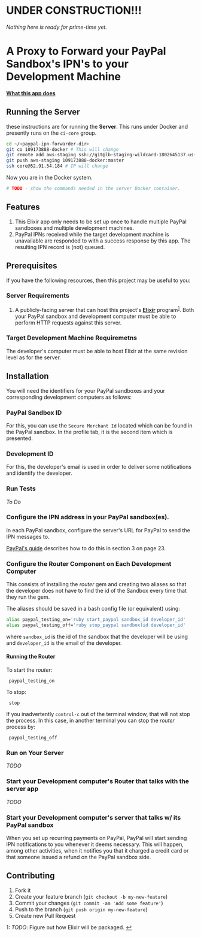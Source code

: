 # UNDER CONSTRUCTION!!!

*Nothing here is ready for prime-time yet.*

# A Proxy to Forward your PayPal Sandbox's IPN's to your Development Machine

**[What this app does](paypal_ipn_forwarder.wiki/Home.md)**

## Running the Server

these instructions are for running the **Server**.  This runs under Docker and
presently runs on the `ci-core` group.

``` bash
cd ~/<paypal-ipn-forwarder-dir>
git co 109173888-docker # This will change
git remote add aws-staging ssh://git@lb-staging-wildcard-1802645137.us-east-1.elb.amazonaws.com:2223/home/git/paypal_ipn_forwarder.git
git push aws-staging 109173888-docker:master
ssh core@52.91.54.184 # IP will change
```

Now you are in the Docker system.

``` bash
# TODO - show the commands needed in the server Docker container.
```

## Features

1.  This Elixir app only needs to be set up once to handle multiple PayPal sandboxes
    and multiple development machines.
1.  PayPal IPNs received while the target development machine is unavailable are responded to with a success
    response by this app.  The resulting IPN record is (not) queued.

## Prerequisites

If you have the following resources, then this project may be useful to you:

### Server Requirements

1. A publicly-facing server that can host this project's
   **[Elixir](http://elixir-lang.org/)**
   program<sup name="pub_server">[1](#elixir_packaging)</sup>. Both your PayPal sandbox and development
   computer must be able to perform HTTP requests against this server.

### Target Development Machine Requiremetns

The developer's computer must be able to host Elixir at the same revision level
as for the server.

## Installation

You will need the identifiers for your PayPal sandboxes and your corresponding
development computers as follows:

### PayPal Sandbox ID

For this, you can use the `Secure Merchant Id` located which can be found in the PayPal sandbox. In the
profile tab, it is the second item which is presented.

### Development ID

For this, the developer's email is used in order to deliver some notifications and identify the developer.

### Run Tests

*To Do*

### Configure the IPN address in your PayPal sandbox(es).

In each PayPal sandbox, configure the server's URL for PayPal to send the IPN messages to.

[PayPal's guide](https://cms.paypal.com/cms_content/CA/en_US/files/developer/IPNGuide.pdf) describes
how to do this in section 3 on page 23.

### Configure the Router Component on Each Development Computer

This consists of installing the *router* gem and creating two aliases
so that the developer does not have to find the id of the
Sandbox every time that they run the gem.

The aliases should be saved in a bash config file (or equivalent) using:

```bash
alias paypal_testing_on='ruby start_paypal sandbox_id developer_id'
alias paypal_testing_off='ruby stop_paypal sandbox)id developer_id'
```

where `sandbox_id` is the id of the sandbox that the developer will be using
and `developer_id` is the email of the developer.

#### Running the Router

To start the *router*:

     paypal_testing_on

To stop:

     stop

If you inadvertently `control-c` out of the terminal window, that will not stop the process.
In this case, in another terminal you can stop the *router* process by:

     paypal_testing_off

### Run on Your Server

*TODO*

### Start your Development computer's Router that talks with the server app

*TODO*

### Start your Development computer's server that talks w/ its PayPal sandbox

When you set up recurring payments on PayPal, PayPal will start sending IPN notifications to you whenever
it deems necessary. This will happen, among other activities, when it notifies you that it charged
a credit card or that someone issued a refund on the PayPal sandbox side.

## Contributing

1. Fork it
2. Create your feature branch (`git checkout -b my-new-feature`)
3. Commit your changes (`git commit -am 'Add some feature'`)
4. Push to the branch (`git push origin my-new-feature`)
5. Create new Pull Request

<a name="elixir_packaging">1</a>: *TODO*: Figure out how Elixir will be packaged. [↩](#pub_server)
